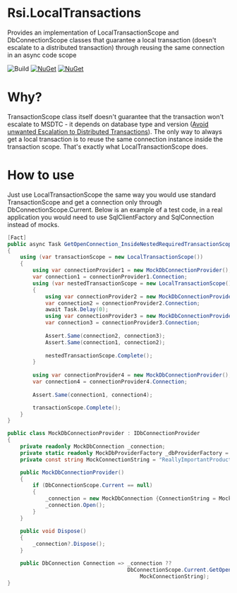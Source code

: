 # Rsi.LocalTransactions
Provides an implementation of LocalTransactionScope and DbConnectionScope classes that guarantee a local transaction (doesn't escalate to a distributed transaction) through reusing the same connection in an async code scope

![Build](https://github.com/rsivanov/Rsi.LocalTransactions/workflows/Build%20&%20test%20&%20publish%20Nuget/badge.svg?branch=master)
[![NuGet](https://img.shields.io/nuget/dt/Rsi.LocalTransactions)](https://www.nuget.org/packages/Rsi.LocalTransactions) 
[![NuGet](https://img.shields.io/nuget/v/Rsi.LocalTransactions)](https://www.nuget.org/packages/Rsi.LocalTransactions)

Why?
===
TransactionScope class itself doesn't guarantee that the transaction won't escalate to MSDTC - it depends on database type and version ([Avoid unwanted Escalation to Distributed Transactions](https://petermeinl.wordpress.com/2011/03/13/avoiding-unwanted-escalation-to-distributed-transactions/)). The only way to always get a local transaction is to reuse the same connection instance inside the transaction scope. That's exactly what LocalTransactionScope does.

How to use
===
Just use LocalTransactionScope the same way you would use standard TransactionScope and get a connection only through DbConnectionScope.Current. Below is an example of a test code, in a real application you would need to use SqlClientFactory and SqlConnection instead of mocks.

```csharp
[Fact]
public async Task GetOpenConnection_InsideNestedRequiredTransactionScope_ReturnsTheSameInstance()
{
    using (var transactionScope = new LocalTransactionScope())
    {
        using var connectionProvider1 = new MockDbConnectionProvider();
        var connection1 = connectionProvider1.Connection;
        using (var nestedTransactionScope = new LocalTransactionScope())
        {
            using var connectionProvider2 = new MockDbConnectionProvider();
            var connection2 = connectionProvider2.Connection;
            await Task.Delay(0);
            using var connectionProvider3 = new MockDbConnectionProvider();
            var connection3 = connectionProvider3.Connection;
            
            Assert.Same(connection2, connection3);
            Assert.Same(connection1, connection2);
            
            nestedTransactionScope.Complete();
        }
        
        using var connectionProvider4 = new MockDbConnectionProvider();
        var connection4 = connectionProvider4.Connection;
        
        Assert.Same(connection1, connection4);				

        transactionScope.Complete();
    }
}

public class MockDbConnectionProvider : IDbConnectionProvider
{
    private readonly MockDbConnection _connection;
    private static readonly MockDbProviderFactory _dbProviderFactory = new MockDbProviderFactory();
    private const string MockConnectionString = "ReallyImportantProductionDatabase";

    public MockDbConnectionProvider()
    {
        if (DbConnectionScope.Current == null)
        {
            _connection = new MockDbConnection {ConnectionString = MockConnectionString};
            _connection.Open();
        }
    }

    public void Dispose()
    {
        _connection?.Dispose();
    }

    public DbConnection Connection => _connection ??
                                      DbConnectionScope.Current.GetOpenConnection(_dbProviderFactory,
                                          MockConnectionString);
}
```
